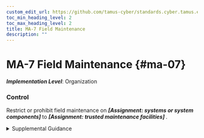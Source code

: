 ```yaml
---
custom_edit_url: https://github.com/tamus-cyber/standards.cyber.tamus.edu/tree/main/static/content/tamus.edu/TAMUS_profile.xml
toc_min_heading_level: 2
toc_max_heading_level: 2
title: MA-7 Field Maintenance
description: ""
---
```


# MA-7 Field Maintenance {#ma-07}

_**Implementation Level**_: Organization

### Control

Restrict or prohibit field maintenance on <strong>                  <em>[Assignment: systems or system components]</em>               </strong> to <strong>                  <em>[Assignment: trusted maintenance facilities]</em>               </strong>.

<details>
  <summary>Supplemental Guidance</summary>

Field maintenance is the type of maintenance conducted on a system or system component after the system or component has been deployed to a specific site (i.e., operational environment). In certain instances, field maintenance (i.e., local maintenance at the site) may not be executed with the same degree of rigor or with the same quality control checks as depot maintenance. For critical systems designated as such by the organization, it may be necessary to restrict or prohibit field maintenance at the local site and require that such maintenance be conducted in trusted facilities with additional controls.

</details>

